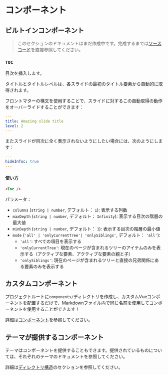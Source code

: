 # コンポーネント

## ビルトインコンポーネント

> このセクションのドキュメントはまだ作成中です。完成するまでは[ソースコード](https://github.com/slidevjs/slidev/blob/main/packages/client/builtin)を直接参照してください。

### `TOC`

目次を挿入します。

タイトルとタイトルレベルは、各スライドの最初のタイトル要素から自動的に取得されます。

フロントマターの構文を使用することで、スライドに対するこの自動取得の動作をオーバーライドすることができます：
```yml
---
title: Amazing slide title
level: 2
---
```

またスライドが目次に全く表示されないようにしたい場合には、次のようにします：
```yml
---
hideInToc: true
---
```

#### 使い方
~~~md
<Toc />
~~~

パラメータ：

* `columns` (`string | number`, デフォルト： `1`): 表示する列数
* `maxDepth` (`string | number`, デフォルト： `Infinity`): 表示する目次の階層の最大値
* `minDepth` (`string | number`, デフォルト： `1`): 表示する目次の階層の最小値
* `mode` (`'all' | 'onlyCurrentTree'| 'onlySiblings'`, デフォルト： `'all'`):
  * `'all'`: すべての項目を表示する
  * `'onlyCurrentTree'`: 現在のページが含まれるツリーのアイテムのみを表示する（アクティブな要素、アクティブな要素の親と子）
  * `'onlySiblings'`: 現在のページが含まれるツリーと直接の兄弟関係にある要素のみを表示する

## カスタムコンポーネント

プロジェクトルートに`components/`ディレクトリを作成し、カスタムVueコンポーネントを配置するだけで、Markdownファイル内で同じ名前を使用してコンポーネントを使用することができます！

詳細は[コンポーネント](/custom/directory-structure#コンポーネント)を参照してください。

## テーマが提供するコンポーネント

テーマはコンポーネントを提供することもできます。提供されているものについては、それぞれのテーマのドキュメントを参照してください。

詳細は[ディレクトリ構造](/custom/directory-structure)のセクションを参照してください。
